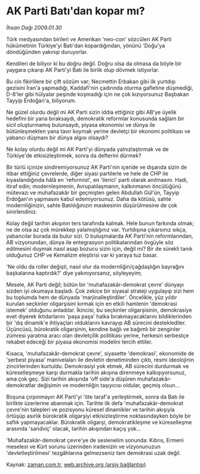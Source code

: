# AK Parti Batı'dan kopar mı?

*İhsan Dağı 2009.01.30*

<tr><td class="metin" colspan="2" style="padding-top: 20px; padding-left: 5px; ">Türk medyasından birileri ve Amerikan 'neo-con' sözcüleri AK Parti hükümetinin Türkiye'yi Batı'dan kopardığından, yönünü 'Doğu'ya döndüğünden yakınıp duruyorlar.</td></tr><tr><td class="metin" colspan="2" style="padding-top: 20px; padding-left: 5px; "><p> Kendileri de biliyor ki bu doğru değil. Doğru olsa da olmasa da böyle bir yaygara çıkarıp AK Parti'yi Batı ile birlik olup dövmek istiyorlar.
<p>Bu cin fikirlilere bir çift sözüm var; Necmettin Erbakan gibi ilk yurtdışı gezisini İran'a yapmadığı, Kaddafi'nin çadırında oturma gafletine düşmediği, D-8'ler gibi hülyalar peşinde koşmadığı için ne çok kızıyorsunuz Başbakan Tayyip Erdoğan'a, biliyorum.
<p>Ne güzel olurdu değil mi AK Parti sizin iddia ettiğiniz gibi AB'ye üyelik hedefini bir yana bıraksaydı, demokratik reformlar konusunda sağlam bir sicil oluşturmamış bulunsaydı, piyasa ekonomisi ve dünya ile bütünleşmekten yana tavır koymak yerine devletçi bir ekonomi politikası ve yabancı düşmanı bir dünya algısı olsaydı? 
<p>Ne kolay olurdu değil mi AK Parti'yi dünyada yalnızlaştırmak ve de Türkiye'de etkisizleştirmek, sonra da defterini dürmek?
<p>Bir türlü içinize sindiremiyorsunuz AK Parti'nin içeride ve dışarıda sizin de itibar ettiğiniz çevrelerde, diğer siyasi partilerle ve hele de CHP ile kıyaslandığında hâlâ en 'reformist', en 'ilerici' parti olarak anılmasını. Hadi, itiraf edin; modernleşmenin, Avrupalılaşmanın, kalkınmanın öncülüğünü mütevazı ve muhafazakâr bir geçmişten gelen Abdullah Gül'ün, Tayyip Erdoğan'ın yapmasını kabul edemiyorsunuz. Daha da kötüsü, sahte modernliğinizin, sahte Batılılığınızın maskesinin düşürülmesine de çok sinirlendiniz.
<p> Kolay değil tarihin akışının ters tarafında kalmak. Hele bunun farkında olmak; ne de olsa az çok mürekkep yalamışlığınız var. Yurtdışına çıkarsınız sıkça, yabancılar burada da bulur sizi. O buluşmalarda AK Parti'nin reformlarından, AB vizyonundan, dünya ile entegrasyon politikalarından övgüyle söz edilmesini duymak nasıl asap bozucu sizin için, değil mi? Bir de sürekli tanık olduğunuz CHP ve Kemalizm eleştirisi var ki yaraya tuz basar.
<p> 'Ne oldu da roller değişti, nasıl olur da modernliğin/çağdaşlığın bayrağını başkalarına kaptırdık?' diye yakınıyorsanız, söyleyeyim;
<p>Mesele, AK Parti değil; bütün bir 'muhafazakâr-demokrat çevre' dünyayı sizden iyi okumaya başladı. Çok zekice bir siyasal strateji uygulayıp sizi hem bu toplumda hem de dünyada 'marjinalleştirdiler'. Öncelikle, yüz yıldır kurulan seçkinler oligarşisini kırmak için en etkili hamlenin 'demokrasi istemek' olduğunu anladılar. İkincisi, bu seçkinler oligarşisinin, demokrasiye evet diyerek iktidarlarını 'paşa paşa' halka bırakmayacaklarını bildiklerinden bir 'dış dinamik'e ihtiyaçları olduklarını kavrayıp AB sürecini desteklediler. Üçüncüsü, bürokratik oligarşinin, kendine bağlı ve bağımlı bir zenginler zümresi yaratma aracı olan devletçilik politikası yerine, herkesin serbestçe rekabet edeceği bir piyasa ekonomisi modelini tercih ettiler. 
<p>Kısaca, 'muhafazakâr-demokrat çevre', siyasette 'demokrasi', ekonomide de 'serbest piyasa' manivelaları ile devletin denetiminden çıktı, resmi ideolojinin zincirlerinden kurtuldu. Demokrasiyi yok etmek, AB sürecini durdurmak ve küreselleşmeye karşı durmakla tarihin akışına direnmeye kalkışıyorsunuz, ama çok geç. Sizi tarihin akışında 'off side'a düşüren muhafazakâr-demokratlar değişimin ve modernliğin taşıyıcısı oldular, geçmiş olsun...
<p>Boşuna çırpınmayın AK Parti'yi 'öte taraf'a yerleştirmek, sonra da Batı ile birlikte üzerlerine abanmak için. Tarihte ilk defa 'muhafazakâr-demokrat çevre'nin talepleri ve pozisyonu küresel dinamikler ve tarihin akışıyla örtüşüp asırlık bürokratik oligarşiyi etkisizleştirme noktasındayken böyle bir saflık yapmayacaklar. Bürokratik oligarşi, demokratikleşme ve küreselleşme arasında 'sandviç' olacak, tarihin akışından kaçış yok...
<p>'Muhafazakâr-demokrat çevre'ye de seslenelim sonunda: Kıbrıs, Ermeni meselesi ve Kürt sorunu üzerinden iradenizin ve vizyonunuzun 'devletleştirilmesi' tezgâhlarına gelmezseniz tam demokrasi uzak değil.<br/></p></p></p></p></p></p></p></p></p></p></p></td></tr>

Kaynak: [zaman.com.tr](http://zaman.com.tr/yazar.do?yazino=809623), [web.archive.org (arşiv bağlantısı)](http://web.archive.org/web/20100414104028/http://www.zaman.com.tr:80/yazar.do?yazino=809623)
